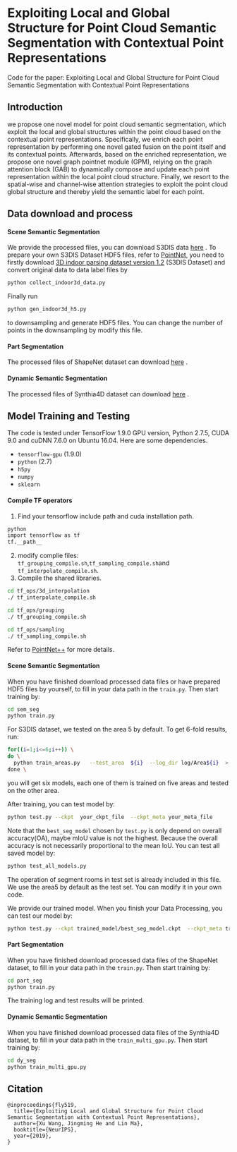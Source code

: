 # Exploiting Local and Global Structure for Point Cloud Semantic Segmentation with Contextual Point Representations
Code for the paper: Exploiting Local and Global Structure for Point Cloud Semantic Segmentation with Contextual Point Representations


## Introduction
we propose one novel model for point cloud semantic segmentation, which exploit the local and global structures within the point cloud based on the contextual point representations. Specifically, we enrich each point representation by performing one novel gated fusion on the point itself and its contextual points. Afterwards, based on the enriched representation, we propose one novel graph pointnet module (GPM), relying on the graph attention block (GAB) to dynamically compose and update each point representation within the local point cloud structure. Finally, we resort to the spatial-wise and channel-wise attention strategies to exploit the point cloud global structure and thereby yield the semantic label for each point.


## Data download and process

#### Scene Semantic Segmentation

We provide the processed files, you can download S3DIS data <a href="https://drive.google.com/file/d/1xDM4JJzCrcNpIw1xFju-4SztnNxOwV6p/view?usp=sharing">here</a>  . To prepare your own S3DIS Dataset HDF5 files, refer to <a href="https://github.com/charlesq34/pointnet">PointNet</a>, you need to firstly  download <a href="http://buildingparser.stanford.edu/dataset.html">3D indoor parsing dataset version 1.2</a> (S3DIS Dataset) and convert original data to data label files by 

```bash
python collect_indoor3d_data.py
```

Finally run

```bash
python gen_indoor3d_h5.py
```

to downsampling and generate HDF5 files. You can change the number of points in the downsampling by modify this file.


#### Part Segmentation

The processed files of ShapeNet dataset can download <a href="https://drive.google.com/file/d/1nVP_zSsD2V6sHTzQmn690RvJHGftopJi/view?usp=sharing">here</a>  . 


#### Dynamic Semantic Segmentation

The processed files of Synthia4D dataset can download <a href="https://drive.google.com/file/d/10eDhaZ3ghwNDdVktHgvCG8yZ_3XvUpcN/view?usp=sharing">here</a>  . 


## Model Training and Testing

The code is tested under TensorFlow 1.9.0 GPU version, Python 2.7.5, CUDA 9.0 and cuDNN 7.6.0 on Ubuntu 16.04. Here are some dependencies.

- `tensorflow-gpu` (1.9.0)
- `python` (2.7)
- `h5py`
- `numpy`
- `sklearn`

#### Compile TF operators

1. Find your tensorflow include path and cuda installation path.

```bash
python
import tensorflow as tf
tf.__path__
```

2. modify complie files: `tf_grouping_compile.sh`,`tf_sampling_compile.sh`and `tf_interpolate_compile.sh`.
3. Compile the shared libraries. 
```bash
cd tf_ops/3d_interpolation
./ tf_interpolate_compile.sh

cd tf_ops/grouping
./ tf_grouping_compile.sh

cd tf_ops/sampling
./ tf_sampling_compile.sh
```

Refer to <a href="https://github.com/charlesq34/pointnet2">PointNet++</a> for more details.

#### Scene Semantic Segmentation


When you have finished download processed data files or have prepared HDF5 files by yourself, to fill in your data path in the `train.py`. Then start training by:

```bash
cd sem_seg
python train.py
```


For S3DIS dataset, we tested on the area 5 by default. To get 6-fold results, run:

```bash
for((i=1;i<=6;i++)) \
do \
  python train_areas.py   --test_area  ${i}  --log_dir log/Area${i}  > train_and_test_area${i}.out 2>&1	 \
done \
```

you will get six models, each one of them is trained on five areas and tested on the other area.


After training, you can test model by:

```bash
python test.py --ckpt  your_ckpt_file  --ckpt_meta your_meta_file
```

Note that the `best_seg_model` chosen by `test.py` is only depend on overall accuracy(OA), maybe mIoU value is not the highest. Because   the overall accuracy is not necessarily proportional to the mean IoU. You can test all saved model by:

```bash
python test_all_models.py
```

The operation of segment rooms in test set is already included in this file. We use the area5 by default as the test set. You can modify it in your own code.

We provide our trained model. When you finish your Data Processing, you can test our model by: 

```bash
python test.py --ckpt trained_model/best_seg_model.ckpt  --ckpt_meta trained_model/best_seg_model.ckpt.meta
```
#### Part Segmentation

When you have finished download processed data files of the ShapeNet dataset, to fill in your data path in the `train.py`. Then start training by:

```bash
cd part_seg
python train.py
```

The training log and test results will be printed.

#### Dynamic Semantic Segmentation

When you have finished download processed data files of the Synthia4D dataset, to fill in your data path in the `train_multi_gpu.py`. Then start training by:

```bash
cd dy_seg
python train_multi_gpu.py
```

## Citation
```
@inproceedings{fly519,
  title={Exploiting Local and Global Structure for Point Cloud Semantic Segmentation with Contextual Point Representations},
  author={Xu Wang, Jingming He and Lin Ma},
  booktitle={NeurIPS},
  year={2019},
}
```
